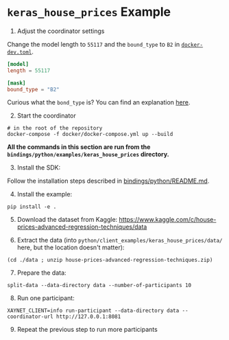 # `keras_house_prices` Example

1. Adjust the coordinator settings

Change the model length to `55117` and the `bound_type` to `B2`
in [`docker-dev.toml`](../../../../configs/docker-dev.toml).

```toml
[model]
length = 55117

[mask]
bound_type = "B2"
```

Curious what the `bond_type` is? You can find an explanation [here](https://docs.rs/xaynet-core/0.1.0/xaynet_core/mask/index.html#bound-type).

2. Start the coordinator

```shell
# in the root of the repository
docker-compose -f docker/docker-compose.yml up --build
```

**All the commands in this section are run from the
`bindings/python/examples/keras_house_prices` directory.**

3. Install the SDK:

Follow the installation steps described in [bindings/python/README.md](../../README.md).

4. Install the example:

```shell
pip install -e .
```

5. Download the dataset from Kaggle:
   https://www.kaggle.com/c/house-prices-advanced-regression-techniques/data

6. Extract the data (into
   `python/client_examples/keras_house_prices/data/` here, but the
   location doesn't matter):

```shell
(cd ./data ; unzip house-prices-advanced-regression-techniques.zip)
```

7. Prepare the data:

```shell
split-data --data-directory data --number-of-participants 10
```

8.  Run one participant:

```shell
XAYNET_CLIENT=info run-participant --data-directory data --coordinator-url http://127.0.0.1:8081
```

9. Repeat the previous step to run more participants

